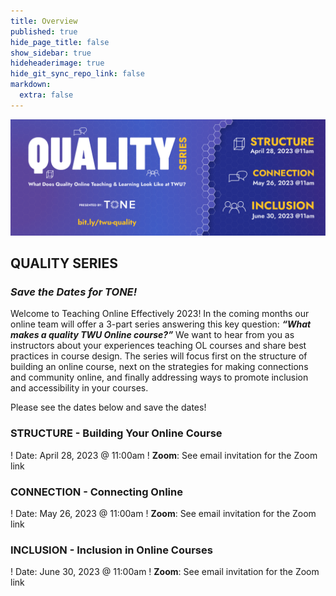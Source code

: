 ```yaml
---
title: Overview
published: true
hide_page_title: false
show_sidebar: true
hideheaderimage: true
hide_git_sync_repo_link: false
markdown:
  extra: false
---
```


![](2_Quality.png)

## QUALITY SERIES

### *Save the Dates for TONE!*

Welcome to Teaching Online Effectively 2023!  In the coming months our online team will offer a 3-part series answering this key question: ***“What makes a quality TWU Online course?”***  We want to hear from you as instructors about your experiences teaching OL courses and share best practices in course design.  The series will focus first on the structure of building an online course, next on the strategies for making connections and community online, and finally addressing ways to promote inclusion and accessibility in your courses.

Please see the dates below and save the dates!  

### STRUCTURE - Building Your Online Course

! Date: April 28, 2023 @ 11:00am 
! **Zoom**: See email invitation for the Zoom link

### CONNECTION - Connecting Online

! Date: May 26, 2023 @ 11:00am 
! **Zoom**: See email invitation for the Zoom link

### INCLUSION - Inclusion in Online Courses

! Date: June 30, 2023 @ 11:00am 
! **Zoom**: See email invitation for the Zoom link

